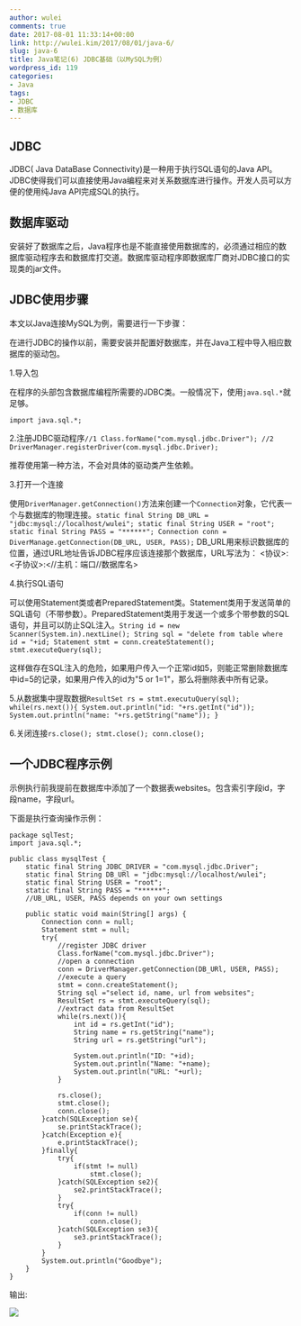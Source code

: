 ```yaml
---
author: wulei
comments: true
date: 2017-08-01 11:33:14+00:00
link: http://wulei.kim/2017/08/01/java-6/
slug: java-6
title: Java笔记(6) JDBC基础（以MySQL为例）
wordpress_id: 119
categories:
- Java
tags:
- JDBC
- 数据库
---
```


## JDBC


JDBC( Java DataBase Connectivity)是一种用于执行SQL语句的Java API。JDBC使得我们可以直接使用Java编程来对关系数据库进行操作。开发人员可以方便的使用纯Java API完成SQL的执行。


## 数据库驱动


安装好了数据库之后，Java程序也是不能直接使用数据库的，必须通过相应的数据库驱动程序去和数据库打交道。数据库驱动程序即数据库厂商对JDBC接口的实现类的jar文件。


## JDBC使用步骤


本文以Java连接MySQL为例，需要进行一下步骤：

在进行JDBC的操作以前，需要安装并配置好数据库，并在Java工程中导入相应数据库的驱动包。

1.导入包

在程序的头部包含数据库编程所需要的JDBC类。一般情况下，使用`java.sql.*`就足够。

`import java.sql.*;`

2.注册JDBC驱动程序`
//1
Class.forName("com.mysql.jdbc.Driver");
//2
DriverManager.registerDriver(com.mysql.jdbc.Driver);
`

推荐使用第一种方法，不会对具体的驱动类产生依赖。

3.打开一个连接

使用`DriverManager.getConnection()`方法来创建一个`Connection`对象，它代表一个与数据库的物理连接。`
static final String DB_URL = "jdbc:mysql://localhost/wulei";
static final String USER = "root";
static final String PASS = "******";
Connection conn = DiverManage.getConnection(DB_URL, USER, PASS);
`
DB_URL用来标识数据库的位置，通过URL地址告诉JDBC程序应该连接那个数据库，URL写法为：
<协议>:<子协议>:<//主机：端口//数据库名>

4.执行SQL语句

可以使用Statement类或者PreparedStatement类。Statement类用于发送简单的SQL语句（不带参数）。PreparedStatement类用于发送一个或多个带参数的SQL语句，并且可以防止SQL注入。`
String id = new Scanner(System.in).nextLine();
String sql = "delete from table where id = "+id;
Statement stmt = conn.createStatement();
stmt.executeQuery(sql);
`

这样做存在SQL注入的危险，如果用户传入一个正常id如5，则能正常删除数据库中id=5的记录，如果用户传入的id为"5 or 1=1"，那么将删除表中所有记录。

5.从数据集中提取数据`
ResultSet rs = stmt.executuQuery(sql);
while(rs.next()){
System.out.println("id: "+rs.getInt("id"));
System.out.println("name: "+rs.getString("name"));
}
`

6.关闭连接`
rs.close();
stmt.close();
conn.close();
`


## 一个JDBC程序示例


示例执行前我提前在数据库中添加了一个数据表websites。包含索引字段id，字段name，字段url。

下面是执行查询操作示例：

    
    package sqlTest;
    import java.sql.*;
    
    public class mysqlTest {
    	static final String JDBC_DRIVER = "com.mysql.jdbc.Driver";
    	static final String DB_URl = "jdbc:mysql://localhost/wulei";
    	static final String USER = "root";
    	static final String PASS = "******";
    	//UB_URL, USER, PASS depends on your own settings
    	
    	public static void main(String[] args) {
    		Connection conn = null;
    		Statement stmt = null;
    		try{
    			//register JDBC driver
    			Class.forName("com.mysql.jdbc.Driver");
    			//open a connection
    			conn = DriverManager.getConnection(DB_URl, USER, PASS);
    			//execute a query
    			stmt = conn.createStatement();
    			String sql ="select id, name, url from websites";
    			ResultSet rs = stmt.executeQuery(sql);
    			//extract data from ResultSet
    			while(rs.next()){
    				int id = rs.getInt("id");
    				String name = rs.getString("name");
    				String url = rs.getString("url");
    				
    				System.out.println("ID: "+id);
    				System.out.println("Name: "+name);
    				System.out.println("URL: "+url);
    			}
    			
    			rs.close();
    			stmt.close();
    			conn.close();
    		}catch(SQLException se){
    			se.printStackTrace();
    		}catch(Exception e){
    			e.printStackTrace();
    		}finally{
    			try{
    				if(stmt != null)
    					stmt.close();
    			}catch(SQLException se2){
    				se2.printStackTrace();
    			}
    			try{
    				if(conn != null)
    					conn.close();
    			}catch(SQLException se3){
    				se3.printStackTrace();
    			}
    		}
    		System.out.println("Goodbye");
    	}
    }


输出:

![](http://wulei.kim/wp-content/uploads/2017/08/run3.png)
